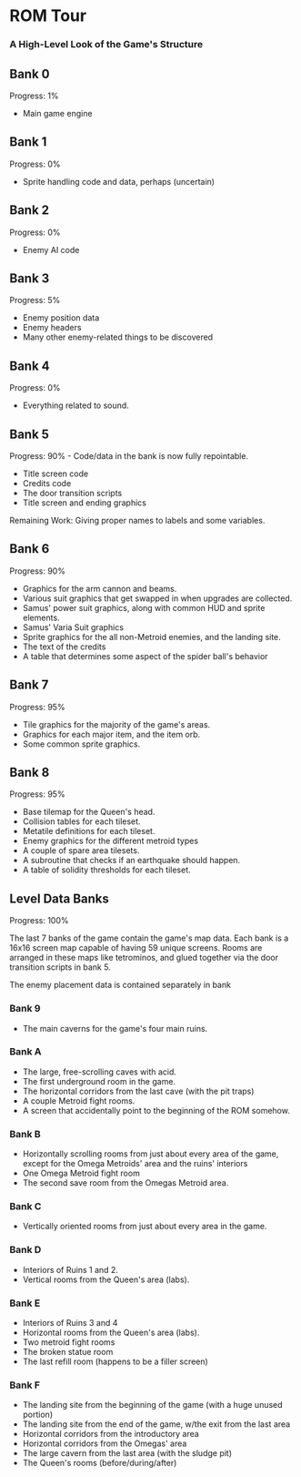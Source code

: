 # ROM Tour
### A High-Level Look of the Game's Structure

## Bank 0
Progress: 1%

- Main game engine

## Bank 1
Progress: 0%

- Sprite handling code and data, perhaps (uncertain)

## Bank 2
Progress: 0%

- Enemy AI code

## Bank 3
Progress: 5%

- Enemy position data 
- Enemy headers
- Many other enemy-related things to be discovered

## Bank 4
Progress: 0%
- Everything related to sound.

## Bank 5
Progress: 90% - Code/data in the bank is now fully repointable.

- Title screen code
- Credits code
- The door transition scripts
- Title screen and ending graphics

Remaining Work: Giving proper names to labels and some variables.

## Bank 6
Progress: 90%

- Graphics for the arm cannon and beams.
- Various suit graphics that get swapped in when upgrades are collected.
- Samus' power suit graphics, along with common HUD and sprite elements.
- Samus' Varia Suit graphics
- Sprite graphics for the all non-Metroid enemies, and the landing site.
- The text of the credits
- A table that determines some aspect of the spider ball's behavior

## Bank 7
Progress: 95%

- Tile graphics for the majority of the game's areas.
- Graphics for each major item, and the item orb.
- Some common sprite graphics.

## Bank 8
Progress: 95%

- Base tilemap for the Queen's head.
- Collision tables for each tileset.
- Metatile definitions for each tileset.
- Enemy graphics for the different metroid types
- A couple of spare area tilesets.
- A subroutine that checks if an earthquake should happen.
- A table of solidity thresholds for each tileset.

## Level Data Banks
Progress: 100%

The last 7 banks of the game contain the game's map data. Each bank is a 16x16 screen map capable of having 59 unique screens. Rooms are arranged in these maps like tetrominos, and glued together via the door transition scripts in bank 5.

The enemy placement data is contained separately in bank 

### Bank 9
- The main caverns for the game's four main ruins.

### Bank A
- The large, free-scrolling caves with acid.
- The first underground room in the game.
- The horizontal corridors from the last cave (with the pit traps)
- A couple Metroid fight rooms.
- A screen that accidentally point to the beginning of the ROM somehow.

### Bank B
- Horizontally scrolling rooms from just about every area of the game, except for the Omega Metroids' area and the ruins' interiors
- One Omega Metroid fight room
- The second save room from the Omegas Metroid area.

### Bank C
- Vertically oriented rooms from just about every area in the game.

### Bank D
- Interiors of Ruins 1 and 2.
- Vertical rooms from the Queen's area (labs).

### Bank E
- Interiors of Ruins 3 and 4
- Horizontal rooms from the Queen's area (labs).
- Two metroid fight rooms
- The broken statue room
- The last refill room (happens to be a filler screen)

### Bank F
- The landing site from the beginning of the game (with a huge unused portion)
- The landing site from the end of the game, w/the exit from the last area
- Horizontal corridors from the introductory area
- Horizontal corridors from the Omegas' area
- The large cavern from the last area (with the sludge pit)
- The Queen's rooms (before/during/after)
